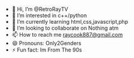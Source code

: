 - 👋 Hi, I’m @RetroRayTV
- 👀 I’m interested in c++/python
- 🌱 I’m currently learning html,css,javascript,php
- 💞️ I’m looking to collaborate on Nothing atm
- 📫 How to reach me raycook887@gmail.com
- 😄 Pronouns: Only2Genders
- ⚡ Fun fact: Im From The 90s

<!---
RetroRayTV/RetroRayTV is a ✨ special ✨ repository because its `README.md` (this file) appears on your GitHub profile.
You can click the Preview link to take a look at your changes.
--->
